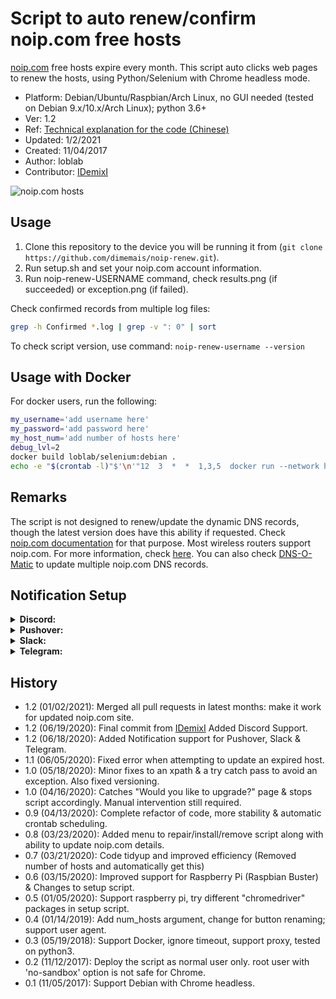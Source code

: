 # Script to auto renew/confirm noip.com free hosts

[noip.com](https://www.noip.com/) free hosts expire every month.
This script auto clicks web pages to renew the hosts,
using Python/Selenium with Chrome headless mode.

- Platform: Debian/Ubuntu/Raspbian/Arch Linux, no GUI needed (tested on Debian 9.x/10.x/Arch Linux); python 3.6+
- Ver: 1.2
- Ref: [Technical explanation for the code (Chinese)](http://www.jianshu.com/p/3c8196175147)
- Updated: 1/2/2021
- Created: 11/04/2017
- Author: loblab
- Contributor: [IDemixI](https://www.github.com/IDemixI)

![noip.com hosts](https://raw.githubusercontent.com/loblab/noip-renew/master/screenshot.png)

## Usage

1. Clone this repository to the device you will be running it from (`git clone https://github.com/dimemais/noip-renew.git`).
2. Run setup.sh and set your noip.com account information.
3. Run noip-renew-USERNAME command, check results.png (if succeeded) or exception.png (if failed).

Check confirmed records from multiple log files:
``` bash
grep -h Confirmed *.log | grep -v ": 0" | sort
```

To check script version, use command: ``noip-renew-username --version``

## Usage with Docker

For docker users, run the following:
```sh
my_username='add username here'
my_password='add password here'
my_host_num='add number of hosts here'
debug_lvl=2
docker build loblab/selenium:debian .
echo -e "$(crontab -l)"$'\n'"12  3  *  *  1,3,5  docker run --network host loblab/selenium:debian ${my_username} ${my_password} ${my_host_num} ${debug_lvl}" | crontab -
```

## Remarks

The script is not designed to renew/update the dynamic DNS records, though the latest version does have this ability if requested.
Check [noip.com documentation](https://www.noip.com/integrate) for that purpose.
Most wireless routers support noip.com. For more information, check [here](https://www.noip.com/support/knowledgebase/what-devices-support-no-ips-dynamic-dns-update-service/).
You can also check [DNS-O-Matic](https://dnsomatic.com/) to update multiple noip.com DNS records.

## Notification Setup

<details><summary><strong>Discord:</strong></summary>
<p>

1. Sign up on the [Discord website](https://discord.com/login).

2. After creating an account, create a server.

![Create Discord Server](https://user-images.githubusercontent.com/23632287/85154342-3c2d8c80-b24f-11ea-9404-05a24b500dc2.png)

3. Once this is done, right click on server > server settings > webhooks

![Navigate to Webhooks](https://user-images.githubusercontent.com/23632287/85154382-48b1e500-b24f-11ea-9e9b-e7a30c513a15.png)

4. Create a new webhook with a name of choice. Mine is "No-IP Host Monitor" and assign it to a channel.

![Create new Webhook](https://user-images.githubusercontent.com/23632287/85154439-5bc4b500-b24f-11ea-88bc-75c9ce4b88c4.png)

5. Copy the Webhook URL and enter this during setup. 

</p>
</details>

<details><summary><strong>Pushover:</strong></summary>
<p>

1. Create an account over at https://pushover.net/signup.

2. After signing up and confirming your account, you should see a User Key. This is required during setup.

![Pushover User Key](https://user-images.githubusercontent.com/23632287/85068139-d0451880-b1a9-11ea-89f1-ab0daf8a3921.png)

3. Create a [new application/API Token](https://pushover.net/apps/build). I've named mine "No-IP Host Monitor".

![New Pushover App](https://user-images.githubusercontent.com/23632287/85068447-51041480-b1aa-11ea-8d30-6650488502ef.png)

4. Once you've created your new App, you will see an API Token/Key. This is also required during setup.

![Pushover API Token](https://user-images.githubusercontent.com/23632287/85068512-71cc6a00-b1aa-11ea-86d1-f360ad08ce2f.png)

5. Make sure you have the Pushover Application installed on your [device of choice](https://pushover.net/clients).

6. When running setup.sh, insert your pushover details when prompted.

</p>
</details>

<details><summary><strong>Slack:</strong></summary>
<p>

1. Create an account over at https://slack.com/get-started#/create and set up your Team.

2. Once you're all set up, you will need to [create a new app](https://api.slack.com/apps)

![New Slack App](https://user-images.githubusercontent.com/23632287/85068598-9b859100-b1aa-11ea-9a87-4df4388f0309.png)

3. The next step is to set up the correct permissions so that we can send a message with an image to Slack.

![Slack Bot Permissions](https://user-images.githubusercontent.com/23632287/85078604-ad702f80-b1bc-11ea-887b-24dc445fbc98.png)

4. The required scopes are chat:write & files:write. These can be added by clicking "Add an OAuth Scope"

![Add Scope](https://user-images.githubusercontent.com/23632287/85078653-ca0c6780-b1bc-11ea-825f-ee9e28c2fb70.png)

5. Once the scopes have been added, make sure you Reinstall App to reflect these changes.

![Reinstall App](https://user-images.githubusercontent.com/23632287/85078735-fe802380-b1bc-11ea-8a01-4d6f59e9df0a.png)

6. Make a note of your Bot User OAuth Access Token as this is used during setup.

![Bot Auth Token](https://user-images.githubusercontent.com/23632287/85078760-0c35a900-b1bd-11ea-9c67-e1f39bfe3073.png)

7. Now you must make sure that you add the bot to your channel of choice. This channel will be used during setup.

![Add bot to Channel](https://user-images.githubusercontent.com/23632287/85078811-2ff8ef00-b1bd-11ea-9543-cf616bfc56b2.png)

8. Install the script, entering your Access Token and Channel when prompted.

</p>
</details>

<details><summary><strong>Telegram:</strong></summary>
<p>

1. Create a Telegram account by downloading the App to your device https://telegram.org/.
   - <sub>Please note, for Telegram you need to use your mobile number.</sub>

2. After you have an account set up, I recommend setting the bot up using a [browser](https://web.telegram.org/) on a device you can copy and paste from.

3. Navigate to https://telegram.me/BotFather and set up a new bot. I did this using `/start` followed by `/newbot`.

![Telegram BotFather](https://user-images.githubusercontent.com/23632287/85134354-3fffe580-b234-11ea-98f9-e64306c9c264.png)

4. Follow the steps through, naming your bot. Finding a free username was tricky.

5. You will now be given an access token. This will be needed for setup so make a note of this.

![Telegram Access Token](https://user-images.githubusercontent.com/23632287/85134895-1abfa700-b235-11ea-8fab-66ef43a1bb86.png)

6. Click the link to your bot in order to open a chat window with it. Keep this window open for now.

7. Run setup.sh and select Telegram. When prompted to enter an access token, enter the token you received earlier.

8. You should now be given a 5 digit code which you must send via Telegram to your bot. Setup of Telegram is now complete.

![Telegram Setup Complete](https://user-images.githubusercontent.com/23632287/85134940-257a3c00-b235-11ea-804b-1e50f4724736.png)

</p>
</details>

## History
- 1.2 (01/02/2021): Merged all pull requests in latest months: make it work for updated noip.com site.
- 1.2 (06/19/2020): Final commit from [IDemixI](https://www.github.com/IDemixI) Added Discord Support.
- 1.2 (06/18/2020): Added Notification support for Pushover, Slack & Telegram. 
- 1.1 (06/05/2020): Fixed error when attempting to update an expired host.
- 1.0 (05/18/2020): Minor fixes to an xpath & a try catch pass to avoid an exception. Also fixed versioning.
- 1.0 (04/16/2020): Catches "Would you like to upgrade?" page & stops script accordingly. Manual intervention still required.
- 0.9 (04/13/2020): Complete refactor of code, more stability & automatic crontab scheduling.
- 0.8 (03/23/2020): Added menu to repair/install/remove script along with ability to update noip.com details.
- 0.7 (03/21/2020): Code tidyup and improved efficiency (Removed number of hosts and automatically get this)
- 0.6 (03/15/2020): Improved support for Raspberry Pi (Raspbian Buster) & Changes to setup script.
- 0.5 (01/05/2020): Support raspberry pi, try different "chromedriver" packages in setup script.
- 0.4 (01/14/2019): Add num_hosts argument, change for button renaming; support user agent.
- 0.3 (05/19/2018): Support Docker, ignore timeout, support proxy, tested on python3.
- 0.2 (11/12/2017): Deploy the script as normal user only. root user with 'no-sandbox' option is not safe for Chrome.
- 0.1 (11/05/2017): Support Debian with Chrome headless.
